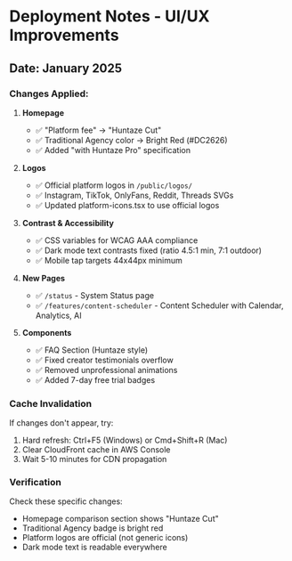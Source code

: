 # Deployment Notes - UI/UX Improvements

## Date: January 2025

### Changes Applied:

1. **Homepage**
   - ✅ "Platform fee" → "Huntaze Cut"
   - ✅ Traditional Agency color → Bright Red (#DC2626)
   - ✅ Added "with Huntaze Pro" specification

2. **Logos**
   - ✅ Official platform logos in `/public/logos/`
   - ✅ Instagram, TikTok, OnlyFans, Reddit, Threads SVGs
   - ✅ Updated platform-icons.tsx to use official logos

3. **Contrast & Accessibility**
   - ✅ CSS variables for WCAG AAA compliance
   - ✅ Dark mode text contrasts fixed (ratio 4.5:1 min, 7:1 outdoor)
   - ✅ Mobile tap targets 44x44px minimum

4. **New Pages**
   - ✅ `/status` - System Status page
   - ✅ `/features/content-scheduler` - Content Scheduler with Calendar, Analytics, AI

5. **Components**
   - ✅ FAQ Section (Huntaze style)
   - ✅ Fixed creator testimonials overflow
   - ✅ Removed unprofessional animations
   - ✅ Added 7-day free trial badges

### Cache Invalidation
If changes don't appear, try:
1. Hard refresh: Ctrl+F5 (Windows) or Cmd+Shift+R (Mac)
2. Clear CloudFront cache in AWS Console
3. Wait 5-10 minutes for CDN propagation

### Verification
Check these specific changes:
- Homepage comparison section shows "Huntaze Cut" 
- Traditional Agency badge is bright red
- Platform logos are official (not generic icons)
- Dark mode text is readable everywhere
